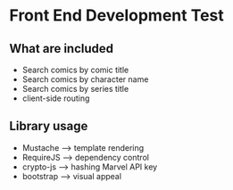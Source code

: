 # Front End Development Test
## What are included
- Search comics by comic title
- Search comics by character name
- Search comics by series title
- client-side routing

## Library usage
- Mustache 	--> template rendering
- RequireJS --> dependency control
- crypto-js --> hashing Marvel API key
- bootstrap --> visual appeal